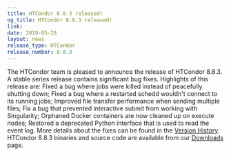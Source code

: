 ```yaml
---
title: HTCondor 8.8.3 released!
og_title: HTCondor 8.8.3 released!
link: 
date: 2019-05-28
layout: news
release_type: HTCondor
release_number: 8.8.3
---
```


The HTCondor team is pleased to announce the release of HTCondor 8.8.3. A stable series release contains significant bug fixes.  Highlights of this release are: Fixed a bug where jobs were killed instead of peacefully shutting down; Fixed a bug where a restarted schedd wouldn't connect to its running jobs; Improved file transfer performance when sending multiple files; Fix a bug that prevented interactive submit from working with Singularity; Orphaned Docker containers are now cleaned up on execute nodes; Restored a deprecated Python interface that is used to read the event log.  More details about the fixes can be found in the <a href="http://htcondor.org/manual/v8.8.3/StableReleaseSeries88.html"> Version History</a>.  HTCondor 8.8.3 binaries and source code are available from our <a href="http://htcondor.org/downloads/">Downloads</a> page. 
